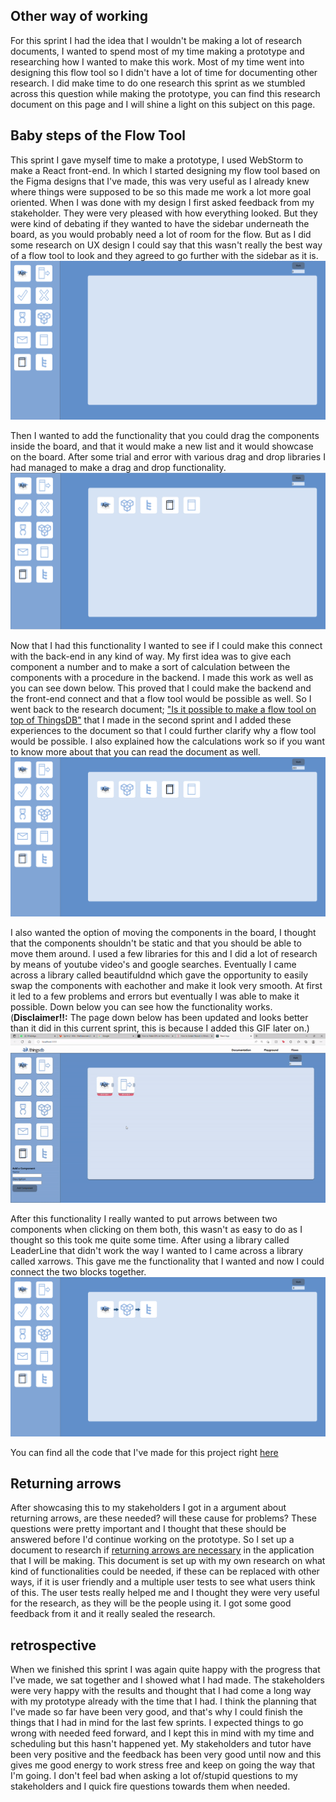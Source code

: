 ## Other way of working
For this sprint I had the idea that I wouldn't be making a lot of research documents, I wanted to spend most of my time making a prototype and researching how I wanted to make this work. Most of my time went into designing this flow tool so I didn't have a lot of time for documenting other research. I did make time to do one research this sprint as we stumbled across this question while making the prototype, you can find this research document on this page and I will shine a light on this subject on this page.

## Baby steps of the Flow Tool
This sprint I gave myself time to make a prototype, I used WebStorm to make a React front-end. In which I started designing my flow tool based on the Figma designs that I've made, this was very useful as I already knew where things were supposed to be so this made me work a lot more goal oriented. When I was done with my design I first asked feedback from my stakeholder. They were very pleased with how everything looked. But they were kind of debating if they wanted to have the sidebar underneath the board, as you would probably need a lot of room for the flow. But as I did some research on UX design I could say that this wasn't really the best way of a flow tool to look and they agreed to go further with the sidebar as it is. 
![image](uploads/4837e45ab1dac01e95221c2eb2bed7c4/image.png)

Then I wanted to add the functionality that you could drag the components inside the board, and that it would make a new list and it would showcase on the board. After some trial and error with various drag and drop libraries I had managed to make a drag and drop functionality. 
![image](uploads/70caf0b12bebd468d09f9714519e0e8d/image.png)

Now that I had this functionality I wanted to see if I could make this connect with the back-end in any kind of way. My first idea was to give each component a number and to make a sort of calculation between the components with a procedure in the backend. I made this work as well as you can see down below. This proved that I could make the backend and the front-end connect and that a flow tool would be possible as well. So I went back to the research document; ["Is it possible to make a flow tool on top of ThingsDB"](https://git.fhict.nl/I465040/cesbitportfolio/-/wikis/sprint-1#is-it-possible) that I made in the second sprint and I added these experiences to the document so that I could further clarify why a flow tool would be possible. I also explained how the calculations work so if you want to know more about that you can read the document as well.
![image](uploads/d3d35e41832ed0514f2170c9e6307985/image.png) 

I also wanted the option of moving the components in the board, I thought that the components shouldn't  be static and that you should be able to move them around. I used a few libraries for this and I did a lot of research by means of youtube video's and google searches. Eventually I came across a library called beautifuldnd which gave the opportunity to easily swap the components with eachother and make it look very smooth. At first it led to a few problems and errors but eventually I was able to make it possible. Down below you can see how the functionality works. <br> (**Disclaimer!!:** The page down below has been updated and looks better than it did in this current sprint, this is because I added this GIF later on.)
![ezgif.com-gif-maker__2_](uploads/f07457fbf7522faa33e1c89d9a15a40c/ezgif.com-gif-maker__2_.gif)

After this functionality I really wanted to put arrows between two components when clicking on them both, this wasn't as easy to do as I thought so this took me quite some time. After using a library called LeaderLine that didn't work the way I wanted to I came across a library called xarrows. This gave me the functionality that I wanted and now I could connect the two blocks together.
![image](uploads/fbe1ec6b6d1c4e19f91e4483c936ee3b/image.png)

You can find all the code that I've made for this project right [here](https://github.com/cesbit/dragndrop)

## Returning arrows
After showcasing this to my stakeholders I got in a argument about returning arrows, are these needed? will these cause for problems? These questions were pretty important and I thought that these should be answered before I'd continue working on the prototype. So I set up a document to research if [returning arrows are necessary](uploads/a51dd840f835d02534857f47c30c04d0/Should_components_be_able_to_receive_a_returning_arrow.pdf) in the application that I will be making. This document is set up with my own research on what kind of functionalities could be needed, if these can be replaced with other ways, if it is user friendly and a multiple user tests to see what users think of this. The user tests really helped me and I thought they were very useful for the research, as they will be the people using it. I got some good feedback from it and it really sealed the research.

## retrospective
When we finished this sprint I was again quite happy with the progress that I've made, we sat together and I showed what I had made. The stakeholders were very happy with the results and thought that I had come a long way with my prototype already with the time that I had.
I think the planning that I've made so far have been very good, and that's why I could finish the things that I had in mind for the last few sprints. I expected things to go wrong with needed feed forward, and I kept this in mind with my time and scheduling but this hasn't happened yet. My stakeholders and tutor have been very positive and the feedback has been very good until now and this gives me good energy to work stress free and keep on going the way that I'm going. I don't feel bad when asking a lot of/stupid questions to my stakeholders and I quick fire questions towards them when needed. 
